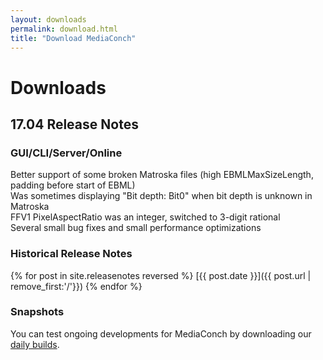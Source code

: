 ```yaml
---
layout: downloads
permalink: download.html
title: "Download MediaConch"
---
```


# Downloads

## 17.04 Release Notes

### GUI/CLI/Server/Online

Better support of some broken Matroska files (high EBMLMaxSizeLength, padding before start of EBML)  
Was sometimes displaying "Bit depth: Bit0" when bit depth is unknown in Matroska  
FFV1 PixelAspectRatio was an integer, switched to 3-digit rational  
Several small bug fixes and small performance optimizations  

### Historical Release Notes

{% for post in site.releasenotes reversed %}
  [{{ post.date }}]({{ post.url | remove_first:'/'}})
{% endfor %}

### Snapshots

You can test ongoing developments for MediaConch by downloading our [daily builds](/MediaConch/downloads/snapshots.html).
